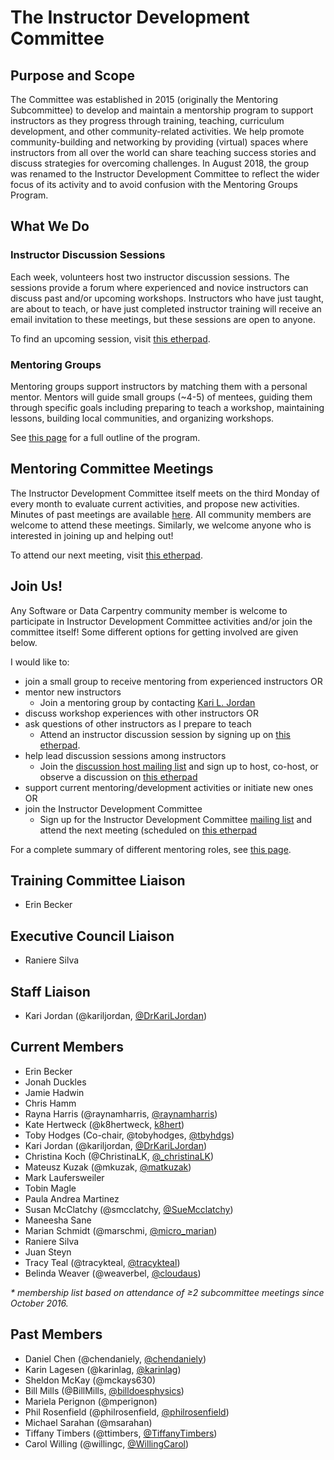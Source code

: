 # The Instructor Development Committee

## Purpose and Scope

The Committee was established in 2015 (originally the Mentoring Subcommittee) to develop and maintain a mentorship program to support instructors as they progress through training, teaching, curriculum development, and other community-related activities. We help promote community-building and networking by providing (virtual) spaces where instructors from all over the world can share teaching success stories and discuss strategies for overcoming challenges. In August 2018, the group was renamed to the Instructor Development Committee to reflect the wider focus of its activity and to avoid confusion with the Mentoring Groups Program.

## What We Do

### Instructor Discussion Sessions

Each week, volunteers host two instructor discussion sessions. The sessions provide a forum where experienced and novice instructors can discuss past and/or upcoming workshops. Instructors who have just taught, are about to teach, or have just completed instructor training will  receive an email invitation to these meetings, but these sessions are open to anyone.

To find an upcoming session, visit [this etherpad][discussion].

### Mentoring Groups

Mentoring groups support instructors by matching them with a personal mentor. Mentors will guide small groups (~4-5) of mentees, guiding them through specific goals including preparing to teach a workshop, maintaining lessons, building local communities, and organizing workshops.

See [this page](https://github.com/carpentries/mentoring/blob/master/mentoring-groups/program-outline.md) for a full outline of the program.

## Mentoring Committee Meetings

The Instructor Development Committee itself meets on the third Monday of every month to 
evaluate current activities, and propose
new activities.  Minutes of past meetings are available [here](minutes).  All community
members are welcome to attend these meetings.  Similarly, we welcome
anyone who is interested in joining up and helping out!

To attend our next meeting, visit [this etherpad][meetings].

## Join Us!

Any Software or Data Carpentry community member is welcome to participate in
Instructor Development Committee activities and/or join the committee itself!  Some different
options for getting involved are given below.

I would like to:

- join a small group to receive mentoring from experienced instructors OR
- mentor new instructors
	- Join a mentoring group by contacting [Kari L. Jordan](mailto:kariljordan@carpentries.org)
- discuss workshop experiences with other instructors OR
- ask questions of other instructors as I prepare to teach
	- Attend an instructor discussion session by signing up on [this etherpad][discussion].
- help lead discussion sessions among instructors
	- Join the [discussion host mailing list][host-mailing-list] and sign up to host, co-host, or observe
	a discussion on [this etherpad][discussion]
- support current mentoring/development activities or initiate new ones OR
- join the Instructor Development Committee
	- Sign up for the Instructor Development Committee [mailing list][comm-mailing-list] and attend the next meeting (scheduled on [this etherpad](meetings)

For a complete summary of different mentoring roles, see [this page](roles/README.md).


## Training Committee Liaison

* Erin Becker

## Executive Council Liaison

* Raniere Silva

## Staff Liaison

* Kari Jordan (@kariljordan, [@DrKariLJordan](https://twitter.com/DrKariLJordan))

## Current Members

* Erin Becker
* Jonah Duckles
* Jamie Hadwin
* Chris Hamm
* Rayna Harris (@raynamharris, [@raynamharris](https://twitter.com/raynamharris))
* Kate Hertweck (@k8hertweck, [k8hert](https://twitter.com/k8hert))
* Toby Hodges (Co-chair, @tobyhodges, [@tbyhdgs](https://twitter.com/tbyhdgs))
* Kari Jordan (@kariljordan, [@DrKariLJordan](https://twitter.com/DrKariLJordan))
* Christina Koch (@ChristinaLK, [@_christinaLK](https://twitter.com/_christinaLK))
* Mateusz Kuzak (@mkuzak, [@matkuzak](https://twitter.com/matkuzak))
* Mark Laufersweiler
* Tobin Magle
* Paula Andrea Martinez
* Susan McClatchy (@smcclatchy, [@SueMcclatchy](https://twitter.com/SueMcclatchy))
* Maneesha Sane
* Marian Schmidt (@marschmi, [@micro_marian](https://twitter.com/micro_marian))
* Raniere Silva
* Juan Steyn
* Tracy Teal (@tracykteal, [@tracykteal](https://twitter.com/tracykteal))
* Belinda Weaver (@weaverbel, [@cloudaus](https://twitter.com/cloudaus))

_* membership list based on attendance of ≥2 subcommittee meetings since October 2016._

## Past Members

* Daniel Chen (@chendaniely, [@chendaniely](https://twitter.com/chendaniely))
* Karin Lagesen (@karinlag, [@karinlag](https://twitter.com/karinlag))
* Sheldon McKay (@mckays630)
* Bill Mills (@BillMills, [@billdoesphysics](https://twitter.com/billdoesphysics))
* Mariela Perignon (@mperignon)
* Phil Rosenfield (@philrosenfield, [@philrosenfield](https://twitter.com/philrosenfield))
* Michael Sarahan (@msarahan)
* Tiffany Timbers (@ttimbers, [@TiffanyTimbers](https://twitter.com/TiffanyTimbers))
* Carol Willing (@willingc, [@WillingCarol](https://twitter.com/WillingCarol))

[discussion]: http://pad.software-carpentry.org/instructor-discussion
[host-mailing-list]: https://groups.google.com/a/carpentries.org/forum/#!forum/discussion-hosts
[comm-mailing-list]: http://lists.software-carpentry.org/listinfo/mentoring
[meetings]: http://pad.software-carpentry.org/scf-mentoring
